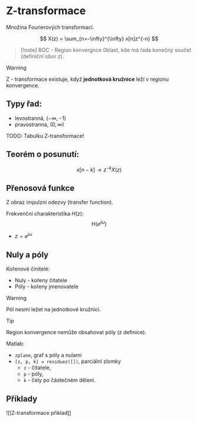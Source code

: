 
# Z-transformace
Množina Fourierových transformací. 

$$
X(z) = \sum_{n=-\infty}^{\infty} x[n]z^{-n}
$$

> [!note] ROC - Region konvergnce
>  0blast, kde má řada konečný součet (definiční obor $z$). 

> [!warning]
> Z - transformace existuje, když **jednotková kružnice** leží v regionu konvergence.

## Typy řad:
- levostranná, $(-\infty, -1)$
- pravostranná, $(0, \infty)$

TODO: Tabulku Z-transformace!

## Teorém o posunutí:
$$
x[n-k] \rightarrow z^{-k}X(z)
$$

## Přenosová funkce
Z obraz impulzní odezvy (transfer function).

Frekvenční charakteristika $H(z)$:
$$
H(e^{j\omega}) 
$$
- $z = e^{j\omega}$

## Nuly a póly
Kořenové činitelé:
- Nuly - kořeny čitatele
- Póly - kořeny jmenovatele

> [!warning]
> Pól nesmí ležet na jednotkové kružnici.

> [!tip]
> Region konvergence nemůže obsahovat póly (z definice).

Matlab: 
- `zplane`, graf s póly a nulami
- `[z, p, k] = residuez([])`, parciální zlomky
	- `z` - čitatele,
	- `p` - póly,
	- `k` - čely po částečném dělení.

## Příklady
![[Z-transformace příklad]]
